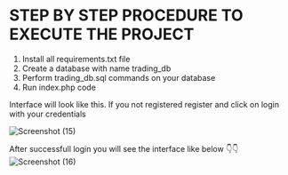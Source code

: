 # STEP BY STEP PROCEDURE TO EXECUTE THE PROJECT
1. Install all requirements.txt file
2. Create a database with name trading_db
3. Perform trading_db.sql commands on your database
4. Run index.php code


Interface will look like this. If you not registered register and click on login with your credentials

![Screenshot (15)](https://github.com/user-attachments/assets/1445c2f2-ccbb-4ec6-bb28-7cfd3f7d0900)

After successfull login you will see the interface like below 👇👇
![Screenshot (16)](https://github.com/user-attachments/assets/b7da049f-2bf2-4e67-85ea-7f54d13e375f)
